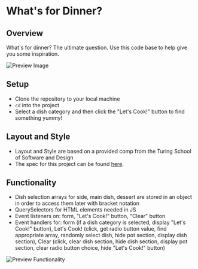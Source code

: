 # What's for Dinner?

## Overview

What's for dinner? The ultimate question. Use this code base to help give you some inspiration.

![Preview Image](assets/project-overview.png)

## Setup

- Clone the repository to your local machine
- `cd` into the project
- Select a dish category and then click the "Let's Cook!" button to find something yummy!

## Layout and Style

- Layout and Style are based on a provided comp from the Turing School of Software and Design
- The spec for this project can be found [here](https://frontend.turing.io/projects/module-1/dinner.html).

## Functionality

- Dish selection arrays for side, main dish, dessert are stored in an object in order to access them later with bracket notation
- QuerySelectors for HTML elements needed in JS
- Event listeners on: form, "Let's Cook!" button, "Clear" button
- Event handlers for: form (if a dish category is selected, display "Let's Cook!" button), Let's Cook! (click, get radio button value, find appropriate array, randomly select dish, hide pot section, display dish section), Clear (click, clear dish section, hide dish section, display pot section, clear radio button choice, hide "Let's Cook!" button)

![Preview Functionality](assets/project-functions.png)
